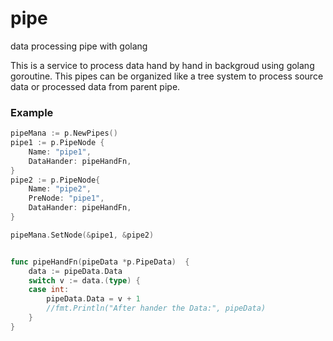 # pipe
data processing pipe with golang

This is a service to process data hand by hand in backgroud using golang goroutine. This pipes can be organized like a tree system to process source data or processed data from parent pipe.

### Example
```go
pipeMana := p.NewPipes()
pipe1 := p.PipeNode {
    Name: "pipe1",
    DataHander: pipeHandFn,
}
pipe2 := p.PipeNode{
    Name: "pipe2",
    PreNode: "pipe1",
    DataHander: pipeHandFn,
}

pipeMana.SetNode(&pipe1, &pipe2)


func pipeHandFn(pipeData *p.PipeData)  {
    data := pipeData.Data
    switch v := data.(type) {
    case int:
        pipeData.Data = v + 1
        //fmt.Println("After hander the Data:", pipeData)
    }
}
```